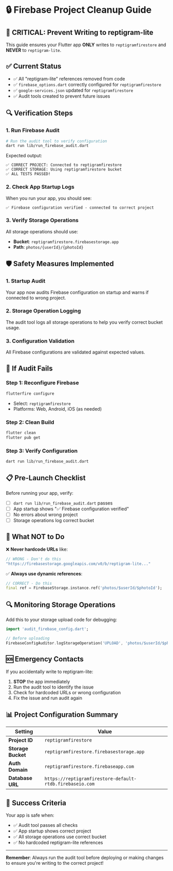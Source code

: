 # 🔒 Firebase Project Cleanup Guide

## 🚨 CRITICAL: Prevent Writing to reptigram-lite

This guide ensures your Flutter app **ONLY** writes to `reptigramfirestore` and **NEVER** to `reptigram-lite`.

## ✅ Current Status

- ✅ All "reptigram-lite" references removed from code
- ✅ `firebase_options.dart` correctly configured for `reptigramfirestore`
- ✅ `google-services.json` updated for `reptigramfirestore`
- ✅ Audit tools created to prevent future issues

## 🔍 Verification Steps

### 1. Run Firebase Audit
```bash
# Run the audit tool to verify configuration
dart run lib/run_firebase_audit.dart
```

Expected output:
```
✅ CORRECT PROJECT: Connected to reptigramfirestore
✅ CORRECT STORAGE: Using reptigramfirestore bucket
✅ ALL TESTS PASSED!
```

### 2. Check App Startup Logs
When you run your app, you should see:
```
✅ Firebase configuration verified - connected to correct project
```

### 3. Verify Storage Operations
All storage operations should use:
- **Bucket**: `reptigramfirestore.firebasestorage.app`
- **Path**: `photos/{userId}/{photoId}`

## 🛡️ Safety Measures Implemented

### 1. Startup Audit
Your app now audits Firebase configuration on startup and warns if connected to wrong project.

### 2. Storage Operation Logging
The audit tool logs all storage operations to help you verify correct bucket usage.

### 3. Configuration Validation
All Firebase configurations are validated against expected values.

## 🔧 If Audit Fails

### Step 1: Reconfigure Firebase
```bash
flutterfire configure
```
- Select: `reptigramfirestore`
- Platforms: Web, Android, iOS (as needed)

### Step 2: Clean Build
```bash
flutter clean
flutter pub get
```

### Step 3: Verify Configuration
```bash
dart run lib/run_firebase_audit.dart
```

## 📋 Pre-Launch Checklist

Before running your app, verify:

- [ ] `dart run lib/run_firebase_audit.dart` passes
- [ ] App startup shows "✅ Firebase configuration verified"
- [ ] No errors about wrong project
- [ ] Storage operations log correct bucket

## 🚫 What NOT to Do

❌ **Never hardcode URLs** like:
```dart
// WRONG - Don't do this
"https://firebasestorage.googleapis.com/v0/b/reptigram-lite..."
```

✅ **Always use dynamic references**:
```dart
// CORRECT - Do this
final ref = FirebaseStorage.instance.ref('photos/$userId/$photoId');
```

## 🔍 Monitoring Storage Operations

Add this to your storage upload code for debugging:
```dart
import 'audit_firebase_config.dart';

// Before uploading
FirebaseConfigAuditor.logStorageOperation('UPLOAD', 'photos/$userId/$photoId');
```

## 🆘 Emergency Contacts

If you accidentally write to reptigram-lite:
1. **STOP** the app immediately
2. Run the audit tool to identify the issue
3. Check for hardcoded URLs or wrong configuration
4. Fix the issue and run audit again

## 📊 Project Configuration Summary

| Setting | Value |
|---------|-------|
| **Project ID** | `reptigramfirestore` |
| **Storage Bucket** | `reptigramfirestore.firebasestorage.app` |
| **Auth Domain** | `reptigramfirestore.firebaseapp.com` |
| **Database URL** | `https://reptigramfirestore-default-rtdb.firebaseio.com` |

## 🎯 Success Criteria

Your app is safe when:
- ✅ Audit tool passes all checks
- ✅ App startup shows correct project
- ✅ All storage operations use correct bucket
- ✅ No hardcoded reptigram-lite references

---

**Remember**: Always run the audit tool before deploying or making changes to ensure you're writing to the correct project! 